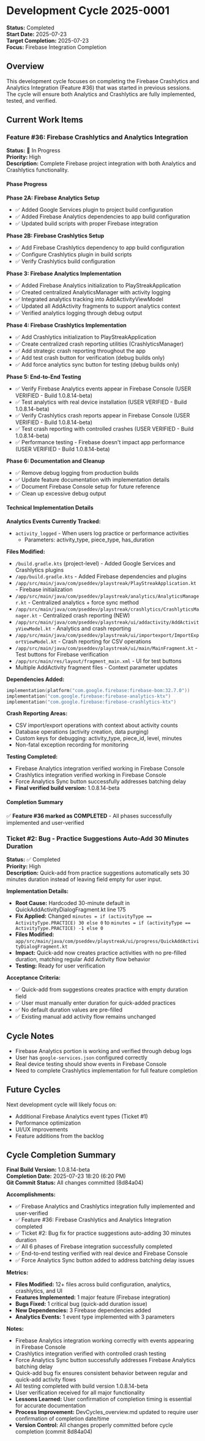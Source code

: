 # Development Cycle 2025-0001

**Status:** Completed  
**Start Date:** 2025-07-23  
**Target Completion:** 2025-07-23  
**Focus:** Firebase Integration Completion

## Overview

This development cycle focuses on completing the Firebase Crashlytics and Analytics Integration (Feature #36) that was started in previous sessions. The cycle will ensure both Analytics and Crashlytics are fully implemented, tested, and verified.

## Current Work Items

### Feature #36: Firebase Crashlytics and Analytics Integration

**Status:** 🔄 In Progress  
**Priority:** High  
**Description:** Complete Firebase project integration with both Analytics and Crashlytics functionality.

#### Phase Progress

**Phase 2A: Firebase Analytics Setup**
- ✅ Added Google Services plugin to project build configuration
- ✅ Added Firebase Analytics dependencies to app build configuration
- ✅ Updated build scripts with proper Firebase integration

**Phase 2B: Firebase Crashlytics Setup**
- ✅ Add Firebase Crashlytics dependency to app build configuration
- ✅ Configure Crashlytics plugin in build scripts  
- ✅ Verify Crashlytics build configuration

**Phase 3: Firebase Analytics Implementation**
- ✅ Added Firebase Analytics initialization to PlayStreakApplication
- ✅ Created centralized AnalyticsManager with activity logging
- ✅ Integrated analytics tracking into AddActivityViewModel
- ✅ Updated all AddActivity fragments to support analytics context
- ✅ Verified analytics logging through debug output

**Phase 4: Firebase Crashlytics Implementation**
- ✅ Add Crashlytics initialization to PlayStreakApplication
- ✅ Create centralized crash reporting utilities (CrashlyticsManager)
- ✅ Add strategic crash reporting throughout the app
- ✅ Add test crash button for verification (debug builds only)
- ✅ Add force analytics sync button for testing (debug builds only)

**Phase 5: End-to-End Testing**
- ✅ Verify Firebase Analytics events appear in Firebase Console (USER VERIFIED - Build 1.0.8.14-beta)
- ✅ Test analytics with real device installation (USER VERIFIED - Build 1.0.8.14-beta)
- ✅ Verify Crashlytics crash reports appear in Firebase Console (USER VERIFIED - Build 1.0.8.14-beta)
- ✅ Test crash reporting with controlled crashes (USER VERIFIED - Build 1.0.8.14-beta)
- ✅ Performance testing - Firebase doesn't impact app performance (USER VERIFIED - Build 1.0.8.14-beta)

**Phase 6: Documentation and Cleanup**
- ✅ Remove debug logging from production builds
- ✅ Update feature documentation with implementation details
- ✅ Document Firebase Console setup for future reference
- ✅ Clean up excessive debug output

#### Technical Implementation Details

**Analytics Events Currently Tracked:**
- `activity_logged` - When users log practice or performance activities
  - Parameters: activity_type, piece_type, has_duration

**Files Modified:**
- `/build.gradle.kts` (project-level) - Added Google Services and Crashlytics plugins
- `/app/build.gradle.kts` - Added Firebase dependencies and plugins
- `/app/src/main/java/com/pseddev/playstreak/PlayStreakApplication.kt` - Firebase initialization
- `/app/src/main/java/com/pseddev/playstreak/analytics/AnalyticsManager.kt` - Centralized analytics + force sync method
- `/app/src/main/java/com/pseddev/playstreak/crashlytics/CrashlyticsManager.kt` - Centralized crash reporting (NEW)
- `/app/src/main/java/com/pseddev/playstreak/ui/addactivity/AddActivityViewModel.kt` - Analytics and crash reporting
- `/app/src/main/java/com/pseddev/playstreak/ui/importexport/ImportExportViewModel.kt` - Crash reporting for CSV operations
- `/app/src/main/java/com/pseddev/playstreak/ui/main/MainFragment.kt` - Test buttons for Firebase verification
- `/app/src/main/res/layout/fragment_main.xml` - UI for test buttons
- Multiple AddActivity fragment files - Context parameter updates

**Dependencies Added:**
```kotlin
implementation(platform("com.google.firebase:firebase-bom:32.7.0"))
implementation("com.google.firebase:firebase-analytics-ktx")
implementation("com.google.firebase:firebase-crashlytics-ktx")
```

**Crash Reporting Areas:**
- CSV import/export operations with context about activity counts
- Database operations (activity creation, data purging)
- Custom keys for debugging: activity_type, piece_id, level, minutes
- Non-fatal exception recording for monitoring

**Testing Completed:**
- Firebase Analytics integration verified working in Firebase Console
- Crashlytics integration verified working in Firebase Console  
- Force Analytics Sync button successfully addresses batching delay
- **Final verified build version:** 1.0.8.14-beta

#### Completion Summary
✅ **Feature #36 marked as COMPLETED** - All phases successfully implemented and user-verified

### Ticket #2: Bug - Practice Suggestions Auto-Add 30 Minutes Duration

**Status:** ✅ Completed  
**Priority:** High  
**Description:** Quick-add from practice suggestions automatically sets 30 minutes duration instead of leaving field empty for user input.

**Implementation Details:**
- **Root Cause:** Hardcoded 30-minute default in QuickAddActivityDialogFragment.kt line 175
- **Fix Applied:** Changed `minutes = if (activityType == ActivityType.PRACTICE) 30 else 0` to `minutes = if (activityType == ActivityType.PRACTICE) -1 else 0`
- **Files Modified:** `app/src/main/java/com/pseddev/playstreak/ui/progress/QuickAddActivityDialogFragment.kt`
- **Impact:** Quick-add now creates practice activities with no pre-filled duration, matching regular Add Activity flow behavior
- **Testing:** Ready for user verification

**Acceptance Criteria:**
- ✅ Quick-add from suggestions creates practice with empty duration field
- ✅ User must manually enter duration for quick-added practices  
- ✅ No default duration values are pre-filled
- ✅ Existing manual add activity flow remains unchanged

## Cycle Notes

- Firebase Analytics portion is working and verified through debug logs
- User has `google-services.json` configured correctly
- Real device testing should show events in Firebase Console
- Need to complete Crashlytics implementation for full feature completion

## Future Cycles

Next development cycle will likely focus on:
- Additional Firebase Analytics event types (Ticket #1)
- Performance optimization
- UI/UX improvements
- Feature additions from the backlog

## Cycle Completion Summary

**Final Build Version:** 1.0.8.14-beta  
**Completion Date:** 2025-07-23 18:20 (6:20 PM)  
**Git Commit Status:** All changes committed (8d84a04)  

**Accomplishments:**
- ✅ Firebase Analytics and Crashlytics integration fully implemented and user-verified
- ✅ Feature #36: Firebase Crashlytics and Analytics Integration completed
- ✅ Ticket #2: Bug fix for practice suggestions auto-adding 30 minutes duration
- ✅ All 6 phases of Firebase integration successfully completed
- ✅ End-to-end testing verified with real device and Firebase Console
- ✅ Force Analytics Sync button added to address batching delay issues

**Metrics:**
- **Files Modified:** 12+ files across build configuration, analytics, crashlytics, and UI
- **Features Implemented:** 1 major feature (Firebase integration)
- **Bugs Fixed:** 1 critical bug (quick-add duration issue)
- **New Dependencies:** 3 Firebase dependencies added
- **Analytics Events:** 1 event type implemented with 3 parameters

**Notes:**
- Firebase Analytics integration working correctly with events appearing in Firebase Console
- Crashlytics integration verified with controlled crash testing
- Force Analytics Sync button successfully addresses Firebase Analytics batching delay
- Quick-add bug fix ensures consistent behavior between regular and quick-add activity flows
- All testing completed with build version 1.0.8.14-beta
- User verification received for all major functionality
- **Lessons Learned:** User confirmation of completion timing is essential for accurate documentation
- **Process Improvement:** DevCycles_overview.md updated to require user confirmation of completion date/time
- **Version Control:** All changes properly committed before cycle completion (commit 8d84a04)